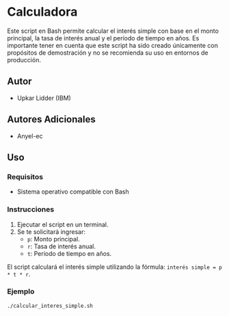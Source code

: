 # Calculadora 

Este script en Bash permite calcular el interés simple con base en el monto principal, la tasa de interés anual y el período de tiempo en años. Es importante tener en cuenta que este script ha sido creado únicamente con propósitos de demostración y no se recomienda su uso en entornos de producción.

## Autor
- Upkar Lidder (IBM)
  
## Autores Adicionales
- Anyel-ec
  
## Uso
### Requisitos
- Sistema operativo compatible con Bash

### Instrucciones
1. Ejecutar el script en un terminal.
2. Se te solicitará ingresar:
   - `p`: Monto principal.
   - `r`: Tasa de interés anual.
   - `t`: Período de tiempo en años.

El script calculará el interés simple utilizando la fórmula: `interés simple = p * t * r`.

### Ejemplo
```bash
./calcular_interes_simple.sh
